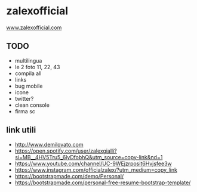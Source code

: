 # zalexofficial

www.zalexofficial.com

## TODO
+ multilingua
+ le 2 foto 11, 22, 43
+ compila all
+ links
+ bug mobile
+ icone
+ twitter?
+ clean console
+ firma sc

## link utili
+ http://www.demilovato.com
+ https://open.spotify.com/user/zalexgialli?si=MB__4HV5Tru5_6lyDfobhQ&utm_source=copy-link&nd=1
+ https://www.youtube.com/channel/UC-9WEjzrposit6Hvjsfee3w
+ https://www.instagram.com/officialzalex/?utm_medium=copy_link
+ https://bootstrapmade.com/demo/Personal/
+ https://bootstrapmade.com/personal-free-resume-bootstrap-template/ 
